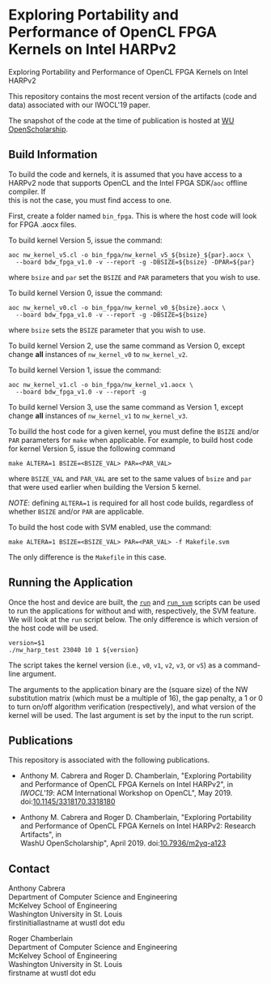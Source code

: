 
# Exploring Portability and Performance of OpenCL FPGA Kernels on Intel HARPv2 
Exploring Portability and Performance of OpenCL FPGA Kernels on Intel HARPv2 

This repository contains the most recent version of the artifacts (code and 
data) associated with our IWOCL'19 paper. 

The snapshot of the code at the time of publication is hosted at [WU 
OpenScholarship](https://doi.org/10.7936/m2yq-a123). 


## Build Information 
To build the code and kernels, it is assumed that you have access to a HARPv2
node that supports OpenCL and the Intel FPGA SDK/`aoc` offline compiler. If  
this is not the case, you must find access to one.

First, create a folder named `bin_fpga`. This is where the host code will look
for FPGA .aocx files.

To build kernel Version 5, issue the command:

```
aoc nw_kernel_v5.cl -o bin_fpga/nw_kernel_v5_${bsize}_${par}.aocx \
  --board bdw_fpga_v1.0 -v --report -g -DBSIZE=${bsize} -DPAR=${par}

```

where `bsize` and `par` set the `BSIZE` and `PAR` parameters that you wish to
use. 


To build kernel Version 0, issue the command:

```
aoc nw_kernel_v0.cl -o bin_fpga/nw_kernel_v0_${bsize}.aocx \
  --board bdw_fpga_v1.0 -v --report -g -DBSIZE=${bsize} 

```

where `bsize` sets the `BSIZE` parameter that you wish to use.

To build kernel Version 2, use the same command as Version 0, except change 
**all** instances of  `nw_kernel_v0` to `nw_kernel_v2`.


To build kernel Version 1, issue the command:

```
aoc nw_kernel_v1.cl -o bin_fpga/nw_kernel_v1.aocx \
  --board bdw_fpga_v1.0 -v --report -g 

```

To build kernel Version 3, use the same command as Version 1, except change 
**all** instances of  `nw_kernel_v1` to `nw_kernel_v3`.

To builld the host code for a given kernel, you must define the `BSIZE` and/or
`PAR` parameters for `make` when applicable. For example, to build host code
for kernel Version 5, issue the following command

```
make ALTERA=1 BSIZE=<BSIZE_VAL> PAR=<PAR_VAL>
```

where `BSIZE_VAL` and `PAR_VAL` are set to the same values of `bsize` and `par`
that were used earlier when building the Version 5 kernel.

*NOTE*: defining `ALTERA=1` is required for all host code builds, regardless of
whether `BSIZE` and/or `PAR` are applicable.

To build the host code with SVM enabled, use the command:

```
make ALTERA=1 BSIZE=<BSIZE_VAL> PAR=<PAR_VAL> -f Makefile.svm
```

The only difference is the `Makefile` in this case.


## Running the Application

Once the host and device are built, the [`run`](run) and [`run_svm`](svm) 
scripts can be used to run the applications for without and with, respectively, 
the SVM feature. We will look at the `run` script below. The only difference is
which version of the host code will be used.

```
version=$1
./nw_harp_test 23040 10 1 ${version} 
```

The script takes the kernel version (i.e., `v0`, `v1`, `v2`, `v3`, or `v5`) as a
command-line argument.

The arguments to the application binary are the (square size) of the NW
substitution matrix (which must be a multiple of 16), the gap penalty, a 1 or 0
to turn on/off algorithm verification (respectively), and what version of the
kernel will be used. The last argument is set by the input to the run script.

## Publications

This repository is associated with the following publications.

- Anthony M. Cabrera and Roger D. Chamberlain, "Exploring Portability and 
  Performance of OpenCL FPGA Kernels on Intel HARPv2", in *IWOCL'19*: ACM 
  International Workshop on OpenCL", May 2019.
doi:[10.1145/3318170.3318180](https://www.iwocl.org/iwocl-2019/conference-program/)

- Anthony M. Cabrera and Roger D. Chamberlain, "Exploring Portability and 
  Performance of OpenCL FPGA Kernels on Intel HARPv2: Research Artifacts", in  
  WashU OpenScholarship", April 2019.
doi:[10.7936/m2yq-a123](https://www.iwocl.org/iwocl-2019/conference-program/)

## Contact

Anthony Cabrera<br />
Department of Computer Science and Engineering<br />
McKelvey School of Engineering<br />
Washington University in St. Louis<br />
firstinitiallastname at wustl dot edu<br />

Roger Chamberlain<br />
Department of Computer Science and Engineering<br />
McKelvey School of Engineering<br />
Washington University in St. Louis<br />
firstname at wustl dot edu<br />

